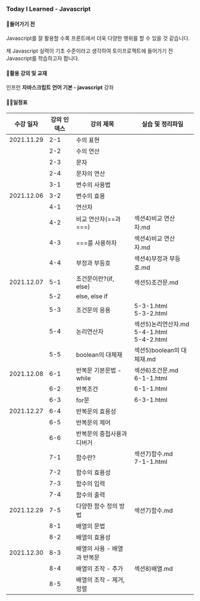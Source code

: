 ### Today I Learned - Javascript



#### 🔨들어가기 전

Javascript를 잘 활용할 수록 프론트에서 더욱 다양한 행위를 할 수 있을 것 같습니다.

제 Javascript 실력이 기초 수준이라고 생각하여 토이프로젝트에 들어가기 전 Javascript를 학습하고자 합니다.



#### 🎁활용 강의 및 교재

인프런 **자바스크립트 언어 기본 - javascript** 강좌



#### ✍🏻일정표

| 수강 일자  | 강의 인덱스 | 강의 제목                   | 실습 및 정리파일                                    |
| ---------- | ----------- | --------------------------- | --------------------------------------------------- |
| 2021.11.29 | 2-1         | 수의 표현                   |                                                     |
|            | 2-2         | 수의 연산                   |                                                     |
|            | 2-3         | 문자                        |                                                     |
|            | 2-4         | 문자의 연산                 |                                                     |
|            | 3-1         | 변수의 사용법               |                                                     |
| 2021.12.06 | 3-2         | 변수의 효용                 |                                                     |
|            | 4-1         | 연산자                      |                                                     |
|            | 4-2         | 비교 연산자(==과 ===)       | 섹션4)비교 연산자.md                                |
|            | 4-3         | ===를 사용하자              | 섹션4)비교 연산자.md                                |
|            | 4-4         | 부정과 부등호               | 섹션4)부정과 부등호.md                              |
| 2021.12.07 | 5-1         | 조건문이란?(if, else)       | 섹션5)조건문.md                                     |
|            | 5-2         | else, else if               |                                                     |
|            | 5-3         | 조건문의 응용               | 5-3-1.html<br />5-3-2.html                          |
|            | 5-4         | 논리연산자                  | 섹션5)논리연산자.md<br />5-4-1.html<br />5-4-2.html |
|            | 5-5         | boolean의 대체재            | 섹션5)boolean의  대체재.md                          |
| 2021.12.08 | 6-1         | 반복문 기본문법 - while     | 섹션6)조건문.md<br />6-1-1.html                     |
|            | 6-2         | 반복조건                    | 6-1-1.html                                          |
|            | 6-3         | for문                       | 6-3-1.html                                          |
| 2021.12.27 | 6-4         | 반복문의 효용성             |                                                     |
|            | 6-5         | 반복문의 제어               |                                                     |
|            | 6-6         | 반복문의 중첩사용과 디버거  |                                                     |
|            | 7-1         | 함수란?                     | 섹션7)함수.md<br />7-1-1.html                       |
|            | 7-2         | 함수의 효용성               |                                                     |
|            | 7-3         | 함수의 입력                 |                                                     |
|            | 7-4         | 함수의 출력                 |                                                     |
| 2021.12.29 | 7-5         | 다양한 함수 정의 방법       | 섹션7)함수.md                                       |
|            | 8-1         | 배열의 문법                 |                                                     |
|            | 8-2         | 배열의 효용성               |                                                     |
| 2021.12.30 | 8-3         | 배열의 사용 - 배열과 반복문 |                                                     |
|            | 8-4         | 배열의 조작 - 추가          | 섹션8)배열.md                                       |
|            | 8-5         | 배열의 조작 - 제거, 정렬    |                                                     |
